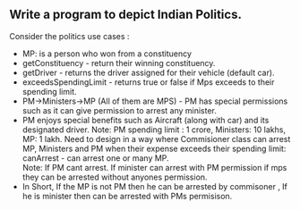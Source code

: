 ## Write a program to depict Indian Politics.

Consider the politics use cases :

- MP: is a person who won from a constituency 
- getConstituency - return their winning constituency.
- getDriver - returns the driver assigned for their vehicle (default car).
- exceedsSpendingLimit - returns true or false if Mps exceeds to their spending limit.
- PM->Ministers->MP (All of them are MPS) - PM has special permissions such as it can give permission to arrest any minister.
- PM enjoys special benefits such as Aircraft (along with car) and its designated driver. 
Note: PM spending limit : 1 crore, Ministers: 10 lakhs, MP: 1 lakh.
Need to design in a way  where Commisioner class can arrest MP, Ministers and PM when their expense exceeds their spending limit:
canArrest - can arrest one or many MP.  
          Note: If PM  cant arrest.
                If minister can arrest with PM permission
                if mps they can be arrested without anyones permission.
- In Short, If the MP is not PM then he can be arrested by commisoner , If he is minister then can be arrested with PMs permisison.

